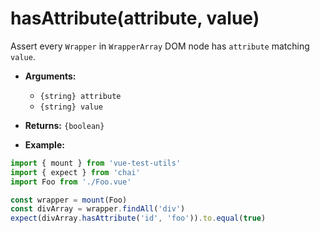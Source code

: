 # hasAttribute(attribute, value)

Assert every `Wrapper` in `WrapperArray` DOM node has `attribute` matching `value`.

- **Arguments:**
  - `{string} attribute`
  - `{string} value`

- **Returns:** `{boolean}`

- **Example:**

```js
import { mount } from 'vue-test-utils'
import { expect } from 'chai'
import Foo from './Foo.vue'

const wrapper = mount(Foo)
const divArray = wrapper.findAll('div')
expect(divArray.hasAttribute('id', 'foo')).to.equal(true)
```
